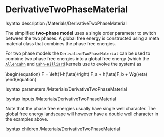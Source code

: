 # DerivativeTwoPhaseMaterial

!syntax description /Materials/DerivativeTwoPhaseMaterial

The simplified **two-phase model** uses a single order parameter to switch between the two phases. A global free energy is constructed using a meta material class that combines the phase free energies.

For two phase models the `DerivativeTwoPhaseMaterial` can be used to combine two phase
free energies into a global free energy (which the [`AllenCahn`](/AllenCahn.md)
and [`Cahn-Hilliard`](/CahnHilliard.md) kernels use to evolve the system) as

\begin{equation}
F = \left(1-h(\eta)\right) F_a + h(\eta)F_b + Wg(\eta)
\end{equation}

!syntax parameters /Materials/DerivativeTwoPhaseMaterial

!syntax inputs /Materials/DerivativeTwoPhaseMaterial

Note that the phase free energies usually have single well character. The global free energy
landscape will however have a double well character in the examples above.

!syntax children /Materials/DerivativeTwoPhaseMaterial

